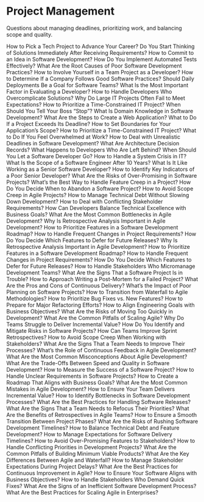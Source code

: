# Project Management

Questions about managing deadlines, prioritizing work, and balancing scope and quality.

How to Pick a Tech Project to Advance Your Career?
Do You Start Thinking of Solutions Immediately After Receiving Requirements?
How to Commit to an Idea in Software Development?
How Do You Implement Automated Tests Effectively?
What Are the Root Causes of Poor Software Development Practices?
How to Involve Yourself in a Team Project as a Developer?
How to Determine If a Company Follows Good Software Practices?
Should Daily Deployments Be a Goal for Software Teams?
What Is the Most Important Factor in Evaluating a Developer?
How to Handle Developers Who Overcomplicate Solutions?
Why Do Large IT Projects Often Fail to Meet Expectations?
How to Prioritize a Time-Constrained IT Project?
When Should You Tell Your Boss “Stop”?
What Is Domain Knowledge in Software Development?
What Are the Steps to Create a Web Application?
What to Do If a Project Exceeds Its Deadline?
How to Set Boundaries for Your Application’s Scope?
How to Prioritize a Time-Constrained IT Project?
What to Do If You Feel Overwhelmed at Work?
How to Deal with Unrealistic Deadlines in Software Development?
What Are Architecture Decision Records?
What Happens to Developers Who Are Left Behind?
When Should You Let a Software Developer Go?
How to Handle a System Crisis in IT?
What Is the Scope of a Software Engineer After 10 Years?
What Is It Like Working as a Senior Software Developer?
How to Identify Key Indicators of a Poor Senior Developer?
What Are the Risks of Over-Promising in Software Projects?
What’s the Best Way to Handle Feature Creep in a Project?
How Do You Decide When to Abandon a Software Project?
How to Avoid Scope Creep in Agile Projects?
How to Manage Technical Debt Without Slowing Down Development?
How to Deal with Conflicting Stakeholder Requirements?
How Can Developers Balance Technical Excellence with Business Goals?
What Are the Most Common Bottlenecks in Agile Development?
Why Is Retrospective Analysis Important in Agile Development?
How to Prioritize Features in a Software Development Roadmap?
How to Handle Frequent Changes in Project Requirements?
How Do You Decide Which Features to Defer for Future Releases?
Why Is Retrospective Analysis Important in Agile Development?
How to Prioritize Features in a Software Development Roadmap?
How to Handle Frequent Changes in Project Requirements?
How Do You Decide Which Features to Defer for Future Releases?
How to Handle Stakeholders Who Micromanage Development Teams?
What Are the Signs That a Software Project Is in Trouble?
How to Approach Writing a Post-Mortem for a Failed Project?
What Are the Pros and Cons of Continuous Delivery?
What’s the Impact of Poor Planning on Software Projects?
How to Transition from Waterfall to Agile Methodologies?
How to Prioritize Bug Fixes vs. New Features?
How to Prepare for Major Refactoring Efforts?
How to Align Engineering Goals with Business Objectives?
What Are the Risks of Moving Too Quickly in Development?
What Are the Common Pitfalls of Scaling Agile?
Why Do Teams Struggle to Deliver Incremental Value?
How Do You Identify and Mitigate Risks in Software Projects?
How Can Teams Improve Sprint Retrospectives?
How to Avoid Scope Creep When Working with Stakeholders?
What Are the Signs That a Team Needs to Improve Their Processes?
What’s the Role of Continuous Feedback in Agile Development?
What Are the Most Common Misconceptions About Agile Development?
What Are the Trade-Offs Between Speed and Quality in Software Development?
How to Measure the Success of a Software Project?
How to Handle Unclear Requirements in Software Projects?
How to Create a Roadmap That Aligns with Business Goals?
What Are the Most Common Mistakes in Agile Development?
How to Ensure Your Team Delivers Incremental Value?
How to Identify Bottlenecks in Software Development Processes?
What Are the Best Practices for Handling Software Releases?
What Are the Signs That a Team Needs to Refocus Their Priorities?
What Are the Benefits of Retrospectives in Agile Teams?
How to Ensure a Smooth Transition Between Project Phases?
What Are the Risks of Rushing Software Development Timelines?
How to Balance Technical Debt and Feature Development?
How to Manage Expectations for Software Delivery Timelines?
How to Avoid Over-Promising Features to Stakeholders?
How to Handle Conflicting Priorities in Development Projects?
What Are the Common Pitfalls of Building Minimum Viable Products?
What Are the Key Differences Between Agile and Waterfall?
How to Manage Stakeholder Expectations During Project Delays?
What Are the Best Practices for Continuous Improvement in Agile?
How to Ensure Your Software Aligns with Business Objectives?
How to Handle Stakeholders Who Demand Quick Fixes?
What Are the Signs of an Inefficient Software Development Process?
What Are the Best Practices for Scaling Agile in Enterprises?